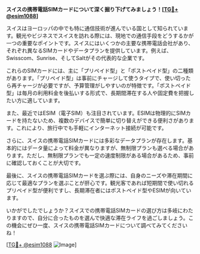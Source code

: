 **スイスの携帯電話SIMカードについて深く掘り下げてみましょう！[[TG💪+ @esim1088](https://t.me/s/esim1088)]**

スイスはヨーロッパの中でも特に通信技術が進んでいる国として知られています。観光やビジネスでスイスを訪れる際には、現地での通信手段をどうするかが一つの重要なポイントです。スイスにはいくつかの主要な携帯電話会社があり、それぞれ異なるSIMカードやデータプランを提供しています。例えば、Swisscom、Sunrise、そしてSaltがその代表的な企業です。

これらのSIMカードには、主に「プリペイド型」と「ポストペイド型」の二種類があります。「プリペイド型」は事前にチャージして使うタイプで、使い切ったら再チャージが必要ですが、予算管理がしやすいのが特徴です。「ポストペイド型」は毎月の利用料金を後払いする形式で、長期間滞在する人や固定費を把握したい方に適しています。

また、最近ではESIM（電子SIM）も注目されています。ESIMは物理的にSIMカードを持たないため、複数のデバイスで簡単に切り替えができる便利さがあります。これにより、旅行中でも手軽にインターネット接続が可能です。

さらに、スイスの携帯電話SIMカードには多彩なデータプランが存在します。基本的にはデータ量によって料金が異なりますが、無制限プランも選べる場合があります。ただし、無制限プランでも一定の速度制限がある場合があるため、事前に確認しておくことが大切です。

最後に、スイスの携帯電話SIMカードを選ぶ際には、自身のニーズや滞在期間に応じて最適なプランを選ぶことが肝心です。観光客であれば短期間で使い切れるプリペイド型が便利ですし、長期滞在者にはポストペイド型やESIMが向いています。

いかがでしたでしょうか？スイスでの携帯電話SIMカードの選び方は多岐にわたりますので、自分に合ったものを選んで快適な滞在ライフを過ごしましょう。この機会にぜひ一度、スイスの携帯電話SIMカードについて調べてみてくださいね！

[[TG💪+ @esim1088](https://t.me/s/esim1088) ![Image](https://i.postimg.cc/Y0z9fWf4/image.png)]